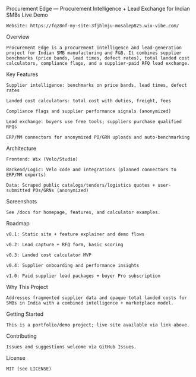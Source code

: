  Procurement Edge — Procurement Intelligence + Lead Exchange for Indian SMBs
 Live Demo

    Website: https://fqz8nf-my-site-3fjhlmju-mosalep825.wix-vibe.com/

Overview

    Procurement Edge is a procurement intelligence and lead-generation project for Indian SMB manufacturing and F&B. It combines supplier benchmarks (price bands, lead times, defect rates), total landed cost calculators, compliance flags, and a supplier-paid RFQ lead exchange.

Key Features

    Supplier intelligence: benchmarks on price bands, lead times, defect rates

    Landed cost calculators: total cost with duties, freight, fees

    Compliance flags and supplier performance signals (anonymized)

    Lead exchange: buyers use free tools; suppliers purchase qualified RFQs

    ERP/MM connectors for anonymized PO/GRN uploads and auto-benchmarking
    
Architecture

    Frontend: Wix (Velo/Studio)

    Backend/Logic: Velo code and integrations (planned connectors to ERP/MM exports)

    Data: Scraped public catalogs/tenders/logistics quotes + user-submitted POs/GRNs (anonymized)

Screenshots

    See /docs for homepage, features, and calculator examples.

Roadmap

    v0.1: Static site + feature explainer and demo flows

    v0.2: Lead capture + RFQ form, basic scoring

    v0.3: Landed cost calculator MVP

    v0.4: Supplier onboarding and performance insights

    v1.0: Paid supplier lead packages + buyer Pro subscription

Why This Project

    Addresses fragmented supplier data and opaque total landed costs for SMBs in India with a combined intelligence + marketplace model.

Getting Started

    This is a portfolio/demo project; live site available via link above.

Contributing

    Issues and suggestions welcome via GitHub Issues.

License

    MIT (see LICENSE)
